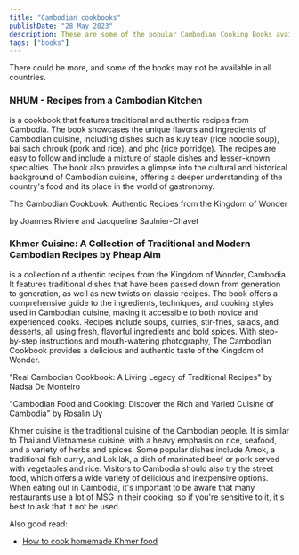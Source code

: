 ```yaml
---
title: "Cambodian cookbooks"
publishDate: "28 May 2023"
description: These are some of the popular Cambodian Cooking Books available
tags: ["books"]
---
```


There could be more, and some of the books may not be available in all countries.

### NHUM - Recipes from a Cambodian Kitchen

is a cookbook that features traditional and authentic recipes from Cambodia. The book showcases the unique flavors and ingredients of Cambodian cuisine, including dishes such as kuy teav (rice noodle soup), bai sach chrouk (pork and rice), and pho (rice porridge). The recipes are easy to follow and include a mixture of staple dishes and lesser-known specialties. The book also provides a glimpse into the cultural and historical background of Cambodian cuisine, offering a deeper understanding of the country's food and its place in the world of gastronomy.

The Cambodian Cookbook: Authentic Recipes from the Kingdom of Wonder

by Joannes Riviere and Jacqueline Saulnier-Chavet

### Khmer Cuisine: A Collection of Traditional and Modern Cambodian Recipes by Pheap Aim

is a collection of authentic recipes from the Kingdom of Wonder, Cambodia. It features traditional dishes that have been passed down from generation to generation, as well as new twists on classic recipes. The book offers a comprehensive guide to the ingredients, techniques, and cooking styles used in Cambodian cuisine, making it accessible to both novice and experienced cooks. Recipes include soups, curries, stir-fries, salads, and desserts, all using fresh, flavorful ingredients and bold spices. With step-by-step instructions and mouth-watering photography, The Cambodian Cookbook provides a delicious and authentic taste of the Kingdom of Wonder.

"Real Cambodian Cookbook: A Living Legacy of Traditional Recipes" by Nadsa De Monteiro

"Cambodian Food and Cooking: Discover the Rich and Varied Cuisine of Cambodia" by Rosalin Uy

Khmer cuisine is the traditional cuisine of the Cambodian people. It is similar to Thai and Vietnamese cuisine, with a heavy emphasis on rice, seafood, and a variety of herbs and spices. Some popular dishes include Amok, a traditional fish curry, and Lok lak, a dish of marinated beef or pork served with vegetables and rice. Visitors to Cambodia should also try the street food, which offers a wide variety of delicious and inexpensive options. When eating out in Cambodia, it's important to be aware that many restaurants use a lot of MSG in their cooking, so if you're sensitive to it, it's best to ask that it not be used.

Also good read:

- [How to cook homemade Khmer food](https://dinewiththelocals.com/how-to-cook-homemade-khmer-food/)
